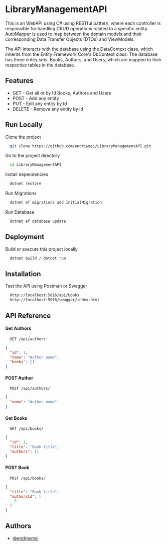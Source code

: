 # LibraryManagementAPI
This is an WebAPI using C# using RESTful pattern, where each controller is responsible for handling CRUD operations related to a specific entity. AutoMapper is used to map between the domain models and their corresponding Data Transfer Objects (DTOs) and ViewModels.

The API interacts with the database using the DataContext class, which inherits from the Entity Framework Core's DbContext class. The database has three entity sets: Books, Authors, and Users, which are mapped to their respective tables in the database.

## Features
- GET - Get all or by Id Books, Authors and Users
- POST - Add any entity
- PUT - Edit any entity by Id
- DELETE - Remove any entity by Id

## Run Locally
Clone the project
```bash
  git clone https://github.com/endriwmsi/LibraryManagementAPI.git
```

Go to the project directory
```bash
  cd LibraryManagementAPI
```

Install dependencies
```bash
  dotnet restore
```

Run Migrations
```bash
  dotnet ef migrations add InitialMigration
```

Run Database
```bash
  dotnet ef database update
```

## Deployment
Build or execute this project locally

```bash
  dotnet build / dotnet run
```
## Installation

Test the API using Postman or Swagger

```bash
  http://localhost:5016/api/books
  http://localhost:5016/swagger/index.html
```

## API Reference

#### Get Authors
```http
  GET /api/authors
```
```JSON
{
  "id": 1,
  "name": "Author name",
  "books": []
}
```

#### POST Author
```http
  POST /api/authors/
```
```JSON
{
  "name": "Author name"
}
```
#### Get Books
```http
  GET /api/books/
```
```JSON
{
  "id": 1,
  "title": "Book title",
  "authors": []
}
```

#### POST Book
```http
  POST /api/books/
```
```JSON
{
  "title": "Book title",
  "authorsId": [
    0
  ]
}
```

## Authors

- [@endriwmsi](https://www.github.com/endriwmsi)
